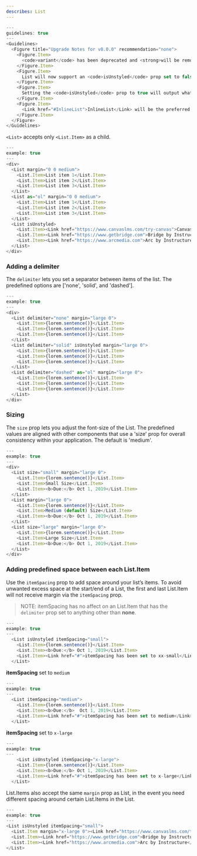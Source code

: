 ```yaml
---
describes: List
---
```


```js
---
guidelines: true
---
<Guidelines>
  <Figure title="Upgrade Notes for v8.0.0" recommendation="none">
    <Figure.Item>
      <code>variant</code> has been deprecated and <strong>will be removed in v8.0.0.</strong>
    </Figure.Item>
    <Figure.Item>
      List will now support an <code>isUnstyled</code> prop set to false allowing the equivelant of what <code>variant="default"</code> delivered.
    </Figure.Item>
    <Figure.Item>
      Setting the <code>isUnstyled</code> prop to true will output what <code>variant="unstyled"</code> delivered.
    </Figure.Item>
    <Figure.Item>
      <Link href="#InlineList">InlineList</Link> will be the preferred path forward to render what <code>variant="inline"</code> delivered.
    </Figure.Item>
  </Figure>
</Guidelines>
```

`<List>` accepts only `<List.Item>` as a child.

```js
---
example: true
---
<div>
  <List margin="0 0 medium">
    <List.Item>List item 1</List.Item>
    <List.Item>List item 2</List.Item>
    <List.Item>List item 3</List.Item>
  </List>
  <List as="ol" margin="0 0 medium">
    <List.Item>List item 1</List.Item>
    <List.Item>List item 2</List.Item>
    <List.Item>List item 3</List.Item>
  </List>
  <List isUnstyled>
    <List.Item><Link href="https://www.canvaslms.com/try-canvas">Canvas by Instructure</Link></List.Item>
    <List.Item><Link href="https://www.getbridge.com">Bridge by Instructure</Link></List.Item>
    <List.Item><Link href="https://www.arcmedia.com">Arc by Instructure</Link></List.Item>
  </List>
</div>
```

### Adding a delimiter

The `delimiter` lets you set a separator between items of the list. The predefined options are ['none', 'solid', and 'dashed'].

```js
---
example: true
---
<div>
  <List delimiter="none" margin="large 0">
    <List.Item>{lorem.sentence()}</List.Item>
    <List.Item>{lorem.sentence()}</List.Item>
    <List.Item>{lorem.sentence()}</List.Item>
  </List>
  <List delimiter="solid" isUnstyled margin="large 0">
    <List.Item>{lorem.sentence()}</List.Item>
    <List.Item>{lorem.sentence()}</List.Item>
    <List.Item>{lorem.sentence()}</List.Item>
  </List>
  <List delimiter="dashed" as="ol" margin="large 0">
    <List.Item>{lorem.sentence()}</List.Item>
    <List.Item>{lorem.sentence()}</List.Item>
    <List.Item>{lorem.sentence()}</List.Item>
  </List>
</div>
```

### Sizing

The `size` prop lets you adjust the font-size of the List. The predefined values are aligned with other components that use a 'size' prop for overall consistency within your application. The default is 'medium'.

```javascript
---
example: true
---
<div>
  <List size="small" margin="large 0">
    <List.Item>{lorem.sentence()}</List.Item>
    <List.Item>Small Size</List.Item>
    <List.Item><b>Due:</b> Oct 1, 2019</List.Item>
  </List>
  <List margin="large 0">
    <List.Item>{lorem.sentence()}</List.Item>
    <List.Item>Medium (default) Size</List.Item>
    <List.Item><b>Due:</b> Oct 1, 2019</List.Item>
  </List>
  <List size="large" margin="large 0">
    <List.Item>{lorem.sentence()}</List.Item>
    <List.Item>Large Size</List.Item>
    <List.Item><b>Due:</b> Oct 1, 2019</List.Item>
  </List>
</div>
```

### Adding predefined space between each List.Item

Use the `itemSpacing` prop to add space around your list’s items. To avoid unwanted excess space at the start/end of a List, the first and last List.Item will not receive margin via the `itemSpacing` prop. 
> NOTE: itemSpacing has no affect on an List.Item that has the  `delimiter` prop set to anything other than **none**.

```js
---
example: true
---
  <List isUnstyled itemSpacing="small">
    <List.Item>{lorem.sentence()}</List.Item>
    <List.Item><b>Due:</b> Oct 1, 2019</List.Item>
    <List.Item><Link href="#">itemSpacing has been set to xx-small</Link></List.Item>
  </List>
```

__itemSpacing__ set to `medium`

```js
---
example: true
---
  <List itemSpacing="medium">
    <List.Item>{lorem.sentence()}</List.Item>
    <List.Item><b>Due:</b>  Oct 1, 2019</List.Item>
    <List.Item><Link href="#">itemSpacing has been set to medium</Link></List.Item>
  </List>
```

__itemSpacing__ set to `x-large`

```js
---
example: true
---
    <List isUnstyled itemSpacing="x-large">
    <List.Item>{lorem.sentence()}</List.Item>
    <List.Item><b>Due:</b> Oct 1, 2019</List.Item>
    <List.Item><Link href="#">itemSpacing has been set to x-large</Link></List.Item>
  </List>
  ```

List.Items also accept the same `margin` prop as List, in the event you need different spacing around certain List.Items in the List.

```js
---
example: true
---
<List isUnstyled itemSpacing="small">
  <List.Item margin="x-large 0"><Link href="https://www.canvaslms.com/try-canvas">Canvas by Instructure</Link></List.Item>
  <List.Item><Link href="https://www.getbridge.com">Bridge by Instructure</Link></List.Item>
  <List.Item><Link href="https://www.arcmedia.com">Arc by Instructure</Link></List.Item>
</List>
```

